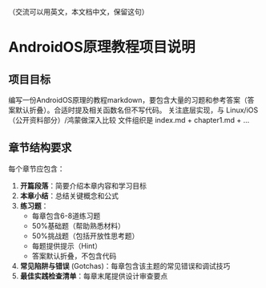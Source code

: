（交流可以用英文，本文档中文，保留这句）

# AndroidOS原理教程项目说明

## 项目目标
编写一份AndroidOS原理的教程markdown，要包含大量的习题和参考答案（答案默认折叠）。合适时提及相关函数名但不写代码。
关注底层实现，与 Linux/iOS（公开资料部分）/鸿蒙做深入比较
文件组织是 index.md + chapter1.md + ...

## 章节结构要求
每个章节应包含：
1. **开篇段落**：简要介绍本章内容和学习目标
2. **本章小结**：总结关键概念和公式
3. **练习题**：
   - 每章包含6-8道练习题
   - 50%基础题（帮助熟悉材料）
   - 50%挑战题（包括开放性思考题）
   - 每题提供提示（Hint）
   - 答案默认折叠，不包含代码
4. **常见陷阱与错误** (Gotchas)：每章包含该主题的常见错误和调试技巧
5. **最佳实践检查清单**：每章末尾提供设计审查要点

